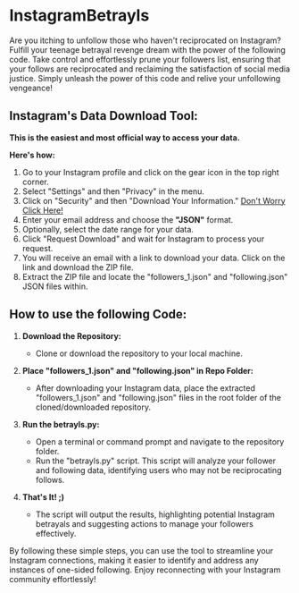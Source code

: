 # InstagramBetrayls

Are you itching to unfollow those who haven't reciprocated on Instagram? Fulfill your teenage betrayal revenge dream with the power of the following code. Take control and effortlessly prune your followers list, ensuring that your follows are reciprocated and reclaiming the satisfaction of social media justice. Simply unleash the power of this code and relive your unfollowing vengeance!

## Instagram's Data Download Tool:

**This is the easiest and most official way to access your data.**

**Here's how:**

1. Go to your Instagram profile and click on the gear icon in the top right corner.
2. Select "Settings" and then "Privacy" in the menu.
3. Click on "Security" and then "Download Your Information." [Don't Worry Click Here!](https://www.instagram.com/download/request)
4. Enter your email address and choose the **"JSON"** format.
5. Optionally, select the date range for your data.
6. Click "Request Download" and wait for Instagram to process your request.
7. You will receive an email with a link to download your data. Click on the link and download the ZIP file.
8. Extract the ZIP file and locate the "followers_1.json" and "following.json" JSON files within.

## How to use the following Code:

1. **Download the Repository:**

   - Clone or download the repository to your local machine.

2. **Place "followers_1.json" and "following.json" in Repo Folder:**

   - After downloading your Instagram data, place the extracted "followers_1.json" and "following.json" files in the root folder of the cloned/downloaded repository.

3. **Run the betrayls.py:**

   - Open a terminal or command prompt and navigate to the repository folder.
   - Run the "betrayls.py" script. This script will analyze your follower and following data, identifying users who may not be reciprocating follows.

4. **That's It! ;)**
   - The script will output the results, highlighting potential Instagram betrayals and suggesting actions to manage your followers effectively.

By following these simple steps, you can use the tool to streamline your Instagram connections, making it easier to identify and address any instances of one-sided following. Enjoy reconnecting with your Instagram community effortlessly!
